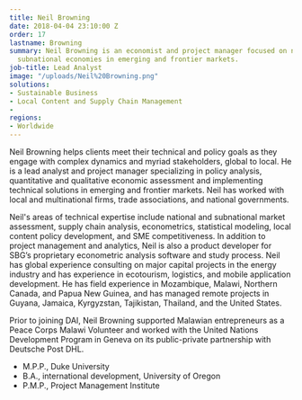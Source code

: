 ```yaml
---
title: Neil Browning
date: 2018-04-04 23:10:00 Z
order: 17
lastname: Browning
summary: Neil Browning is an economist and project manager focused on national and
  subnational economies in emerging and frontier markets.
job-title: Lead Analyst
image: "/uploads/Neil%20Browning.png"
solutions:
- Sustainable Business
- Local Content and Supply Chain Management
- 
regions:
- Worldwide
---
```


Neil Browning helps clients meet their technical and policy goals as they engage with complex dynamics and myriad stakeholders, global to local. He is a lead analyst and project manager specializing in policy analysis, quantitative and qualitative economic assessment and implementing technical solutions in emerging and frontier markets. Neil has worked with local and multinational firms, trade associations, and national governments.

Neil's areas of technical expertise include national and subnational market assessment, supply chain analysis, econometrics, statistical modeling, local content policy development, and SME competitiveness. In addition to project management and analytics, Neil is also a product developer for SBG’s proprietary econometric analysis software and study process. Neil has global experience consulting on major capital projects in the energy industry and has experience in ecotourism, logistics, and mobile application development. He has field experience in Mozambique, Malawi, Northern Canada, and Papua New Guinea, and has managed remote projects in Guyana, Jamaica, Kyrgyzstan, Tajikistan, Thailand, and the United States.

Prior to joining DAI, Neil Browning supported Malawian entrepreneurs as a Peace Corps Malawi Volunteer and worked with the United Nations Development Program in Geneva on its public-private partnership with Deutsche Post DHL.

* M.P.P., Duke University
* B.A., international development, University of Oregon
* P.M.P., Project Management Institute